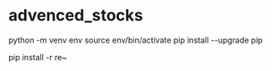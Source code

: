 # advenced_stocks
python -m venv env
source env/bin/activate
pip install --upgrade pip

pip install -r re~
